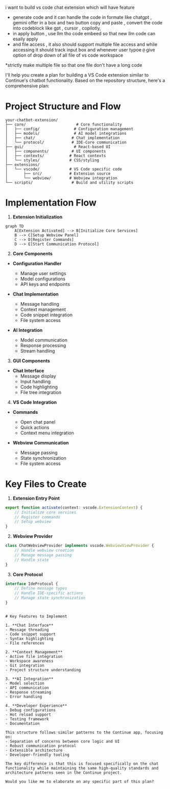  

i want to build vs code chat extension which will have feature 

- generate code and it can handle the code in formate like chatgpt , gemini offer in a box and two button copy and paste , convert the code into codeblock like gpt , cursor , copilotly,
- in apply button , use llm tho code embeed so that new llm code can esaily apply 
- and file access , it also should support multiple file access and while accessing it should track input box and whenever user typoe `@` give option of drop down of all file of vs code workspace 

*strictly make multiple file so that one file don't have a long code 

I'll help you create a plan for building a VS Code extension similar to Continue's chatbot functionality. Based on the repository structure, here's a comprehensive plan:

# Project Structure and Flow

```plaintext
your-chatbot-extension/
├── core/                      # Core functionality
│   ├── config/               # Configuration management
│   ├── models/               # AI model integrations
│   ├── chat/                # Chat implementation
│   └── protocol/            # IDE-Core communication
├── gui/                      # React-based UI
│   ├── components/          # UI components
│   ├── contexts/           # React contexts
│   └── styles/             # CSS/styling
├── extensions/
│   └── vscode/             # VS Code specific code
│       ├── src/            # Extension source
│       └── webview/        # Webview integration
└── scripts/                 # Build and utility scripts
```

# Implementation Flow

1. **Extension Initialization**
```mermaid
graph TD
    A[Extension Activated] --> B[Initialize Core Services]
    B --> C[Setup Webview Panel]
    C --> D[Register Commands]
    D --> E[Start Communication Protocol]
```

2. **Core Components**

- **Configuration Handler**
  - Manage user settings
  - Model configurations
  - API keys and endpoints

- **Chat Implementation**
  - Message handling
  - Context management
  - Code snippet integration
  - File system access

- **AI Integration**
  - Model communication
  - Response processing
  - Stream handling

3. **GUI Components**

- **Chat Interface**
  - Message display
  - Input handling
  - Code highlighting
  - File tree integration

4. **VS Code Integration**

- **Commands**
  - Open chat panel
  - Quick actions
  - Context menu integration

- **Webview Communication**
  - Message passing
  - State synchronization
  - File system access

# Key Files to Create

1. **Extension Entry Point**
```typescript:/Users/vashusingh/Downloads/continue-main/extensions/vscode/src/extension.ts
export function activate(context: vscode.ExtensionContext) {
    // Initialize core services
    // Register commands
    // Setup webview
}
```

2. **Webview Provider**
```typescript:/Users/vashusingh/Downloads/continue-main/extensions/vscode/src/ChatWebviewProvider.ts
class ChatWebviewProvider implements vscode.WebviewViewProvider {
    // Handle webview creation
    // Manage message passing
    // Handle state
}
```

3. **Core Protocol**
```typescript:/Users/vashusingh/Downloads/continue-main/core/protocol/ideProtocol.ts
interface IdeProtocol {
    // Define message types
    // Handle IDE-specific actions
    // Manage state synchronization
}
```


```

# Key Features to Implement

1. **Chat Interface**
- Message threading
- Code snippet support
- Syntax highlighting
- File references

2. **Context Management**
- Active file integration
- Workspace awareness
- Git integration
- Project structure understanding

3. **AI Integration**
- Model selection
- API communication
- Response streaming
- Error handling

4. **Developer Experience**
- Debug configurations
- Hot reload support
- Testing framework
- Documentation

This structure follows similar patterns to the Continue app, focusing on:
- Separation of concerns between core logic and UI
- Robust communication protocol
- Extensible architecture
- Developer-friendly tooling

The key difference is that this is focused specifically on the chat functionality while maintaining the same high-quality standards and architecture patterns seen in the Continue project.

Would you like me to elaborate on any specific part of this plan?